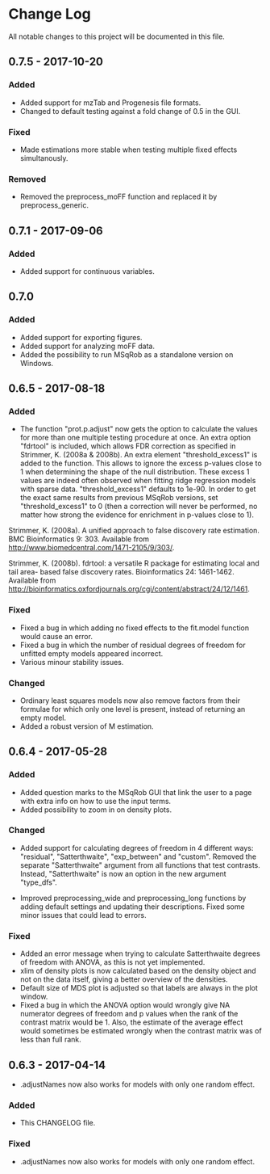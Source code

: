 # Change Log
All notable changes to this project will be documented in this file.

## 0.7.5 - 2017-10-20

### Added

- Added support for mzTab and Progenesis file formats.
- Changed to default testing against a fold change of 0.5 in the GUI.

### Fixed

- Made estimations more stable when testing multiple fixed effects simultanously.

### Removed

- Removed the preprocess_moFF function and replaced it by preprocess_generic.

## 0.7.1 - 2017-09-06

### Added

- Added support for continuous variables.

## 0.7.0 

### Added

- Added support for exporting figures.
- Added support for analyzing moFF data.
- Added the possibility to run MSqRob as a standalone version on Windows.

## 0.6.5 - 2017-08-18

### Added

 - The function "prot.p.adjust" now gets the option to calculate the values for more than one multiple testing procedure at once. An extra option "fdrtool" is included, which allows FDR correction as specified in Strimmer, K. (2008a & 2008b). An extra element "threshold_excess1" is added to the function. This allows to ignore the excess p-values close to 1 when determining the shape of the null distribution. These excess 1 values are indeed often observed when fitting ridge regression models with sparse data. "threshold_excess1" defaults to 1e-90. In order to get the exact same results from previous MSqRob versions, set "threshold_excess1" to 0 (then a correction will never be performed, no matter how strong the evidence for enrichment in p-values close to 1).
 
 Strimmer, K. (2008a). A unified approach to false discovery rate estimation. BMC Bioinformatics 9: 303. Available from http://www.biomedcentral.com/1471-2105/9/303/.

Strimmer, K. (2008b). fdrtool: a versatile R package for estimating local and tail area- based false discovery rates. Bioinformatics 24: 1461-1462. Available from http://bioinformatics.oxfordjournals.org/cgi/content/abstract/24/12/1461.

### Fixed

 - Fixed a bug in which adding no fixed effects to the fit.model function would cause an error.
 - Fixed a bug in which the number of residual degrees of freedom for unfitted empty models appeared incorrect.
 - Various minour stability issues.
 
### Changed

 - Ordinary least squares models now also remove factors from their formulae for which only one level is present, instead of returning an empty model.
 - Added a robust version of M estimation.

## 0.6.4 - 2017-05-28

### Added

- Added question marks to the MSqRob GUI that link the user to a page with extra info on how to use the input terms.
- Added possibility to zoom in on density plots.

### Changed

- Added support for calculating degrees of freedom in 4 different ways: "residual", "Satterthwaite", "exp_between" and "custom". Removed the separate "Satterthwaite" argument from all functions that test contrasts. Instead, "Satterthwaite" is now an option in the new argument "type_dfs".

- Improved preprocessing_wide and preprocessing_long functions by adding default settings and updating their descriptions. Fixed some minor issues that could lead to errors.

### Fixed

- Added an error message when trying to calculate Satterthwaite degrees of freedom with ANOVA, as this is not yet implemented.
- xlim of density plots is now calculated based on the density object and not on the data itself, giving a better overview of the densities.
- Default size of MDS plot is adjusted so that labels are always in the plot window.
- Fixed a bug in which the ANOVA option would wrongly give NA numerator degrees of freedom and p values when the rank of the contrast matrix would be 1. Also, the estimate of the average effect would sometimes be estimated wrongly when the contrast matrix was of less than full rank.

## 0.6.3 - 2017-04-14

- .adjustNames now also works for models with only one random effect.

### Added
- This CHANGELOG file.

### Fixed
- .adjustNames now also works for models with only one random effect.
